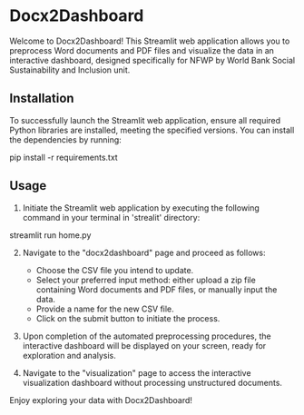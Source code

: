 # Docx2Dashboard

Welcome to Docx2Dashboard! This Streamlit web application allows you to preprocess Word documents and PDF files and visualize the data in an interactive dashboard, designed specifically for NFWP by World Bank Social Sustainability and Inclusion unit. 

## Installation

To successfully launch the Streamlit web application, ensure all required Python libraries are installed, meeting the specified versions. You can install the dependencies by running:

pip install -r requirements.txt

## Usage

1. Initiate the Streamlit web application by executing the following command in your terminal in 'strealit' directory:

streamlit run home.py

2. Navigate to the "docx2dashboard" page and proceed as follows:

   - Choose the CSV file you intend to update.
   - Select your preferred input method: either upload a zip file containing Word documents and PDF files, or manually input the data.
   - Provide a name for the new CSV file.
   - Click on the submit button to initiate the process.

3. Upon completion of the automated preprocessing procedures, the interactive dashboard will be displayed on your screen, ready for exploration and analysis.

4. Navigate to the "visualization" page to access the interactive visualization dashboard without processing unstructured documents.

Enjoy exploring your data with Docx2Dashboard!

